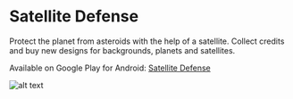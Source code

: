 # Satellite Defense

 Protect the planet from asteroids with the help of a satellite. Collect credits and buy new designs for backgrounds, planets and satellites.
  
 Available on Google Play for Android: [Satellite Defense](https://play.google.com/store/apps/details?id=com.WRBStudio.SatelliteDefense&hl=de&gl=US)


![alt text](https://i.pinimg.com/564x/9a/af/6f/9aaf6fb6be77229b86b01be611d3b087.jpg)
